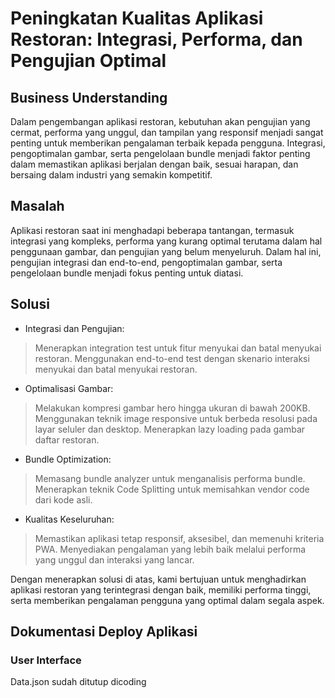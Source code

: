 # Peningkatan Kualitas Aplikasi Restoran: Integrasi, Performa, dan Pengujian Optimal


## Business Understanding
Dalam pengembangan aplikasi restoran, kebutuhan akan pengujian yang cermat, performa yang unggul, dan tampilan yang responsif menjadi sangat penting untuk memberikan pengalaman terbaik kepada pengguna. Integrasi, pengoptimalan gambar, serta pengelolaan bundle menjadi faktor penting dalam memastikan aplikasi berjalan dengan baik, sesuai harapan, dan bersaing dalam industri yang semakin kompetitif.

## Masalah
Aplikasi restoran saat ini menghadapi beberapa tantangan, termasuk integrasi yang kompleks, performa yang kurang optimal terutama dalam hal penggunaan gambar, dan pengujian yang belum menyeluruh. Dalam hal ini, pengujian integrasi dan end-to-end, pengoptimalan gambar, serta pengelolaan bundle menjadi fokus penting untuk diatasi.


## Solusi
- Integrasi dan Pengujian:
 > Menerapkan integration test untuk fitur menyukai dan batal menyukai restoran.
 > Menggunakan end-to-end test dengan skenario interaksi menyukai dan batal menyukai restoran.

- Optimalisasi Gambar:
> Melakukan kompresi gambar hero hingga ukuran di bawah 200KB.
> Menggunakan teknik image responsive untuk berbeda resolusi pada layar seluler dan desktop.
> Menerapkan lazy loading pada gambar daftar restoran.

 - Bundle Optimization:
 > Memasang bundle analyzer untuk menganalisis performa bundle.
 > Menerapkan teknik Code Splitting untuk memisahkan vendor code dari kode asli.

 - Kualitas Keseluruhan:
 > Memastikan aplikasi tetap responsif, aksesibel, dan memenuhi kriteria PWA.
 > Menyediakan pengalaman yang lebih baik melalui performa yang unggul dan interaksi yang lancar.


Dengan menerapkan solusi di atas, kami bertujuan untuk menghadirkan aplikasi restoran yang terintegrasi dengan baik, memiliki performa tinggi, serta memberikan pengalaman pengguna yang optimal dalam segala aspek.

## Dokumentasi Deploy Aplikasi
### User Interface


Data.json sudah ditutup dicoding



